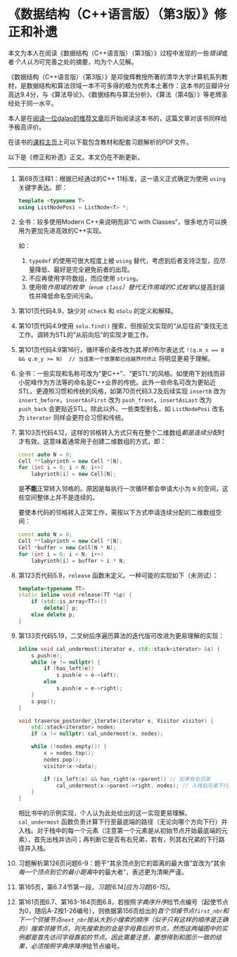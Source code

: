 # 《数据结构（C++语言版）（第3版）》修正和补遗

本文为本人在阅读《数据结构（C++语言版）（第3版）》过程中发现的一些*错误*或者*个人认为*可完善之处的摘要，均为个人见解。

《数据结构（C++语言版）（第3版）》是邓俊辉教授所著的清华大学计算机系列教材，是数据结构和算法领域一本不可多得的极为优秀本土著作：这本书的豆瓣评分高达9.4分，与《算法导论》、《数据结构与算法分析》、《算法（第4版）》等老牌圣经处于同一水平。

本人是在[阅读一位dalao的推荐文章](https://zhuanlan.zhihu.com/p/126386159)后开始阅读这本书的，这篇文章对该书同样给予极高评价。

在该书的[课程主页](https://dsa.cs.tsinghua.edu.cn/~deng/ds/dsacpp/)上可以下载包含教材和配套习题解析的PDF文件。

以下是《修正和补遗》正文。本文仍在不断更新。

---

1. 第68页注释1：根据已经通过的C++ 11标准，这一语义正式确定为使用 `using` 关键字表达。即：

   ```c++
   template <typename T>
   using ListNodePosi = ListNode<T> *;
   ```

2. 全书：较多使用Modern C++来说明而非“C with Classes”，很多地方可以换用为更加先进高效的C++实现。

   如：

   1.  `typedef` 的使用可很大程度上被 `using` 替代，考虑到后者支持泛型，应尽量降低、最好是完全避免前者的出现。
   2. 不应再使用字符数组，而应使用 `string`。
   3.  使用带*作用域的枚举（`enum class`）*替代*无作用域的C式枚举*以提高封装性并降低命名空间污染。

3. 第101页代码4.9，缺少对 `nCheck` 和 `nSolu` 的定义和解释。

4. 第101页代码4.9使用 `solu.find()` 搜索，但按前文实现的“从后往前”查找无法工作。调转为STL的“从前向后”的实现才能工作。

5. 第101页代码4.9第16行，循环等价条件改为其*等价*布尔表达式 `!(q.m_x == 0 && q.m_y >= N)  // 当连第一个放置都已经越界时终止` 将明显更易于理解。

6. 全书：一些实现和名称可改为“更C++”、“更STL”的风格。如使用下划线而非小驼峰作为方法等的命名是C++业界的传统。此外一些命名可改为更贴近STL、更遵照习惯和传统的风格，如第70页代码3.2及后续实现 `insertB` 改为 `insert_before`，`insertAsFirst` 改为 `push_front`，`insertAsLast` 改为 `push_back` 会更贴近STL。除此以外，一些类型别名，如 `ListNodePosi` 改名为 `iterator` 同样会更符合习惯和传统。

7. 第103页代码4.12，这样的邻格转入方式只有在整个二维数组*都是连续分配*时才有效。这意味着通常用于创建二维数组的方式，即：

   ```c++
   const auto N = 8;
   Cell **labyrinth = new Cell *[N];
   for (int i = 0; i < N; i++)
       labyrinth[i] = new Cell[N];
   ```

   是**不能**正常转入邻格的。原因是每执行一次循环都会申请大小为 `N` 的空间，这些空间整体上并不是连续的。

   要使本代码的邻格转入正常工作，需按以下方式申请连续分配的二维数组空间：

   ```c++
   const auto N = 8;
   Cell **labyrinth = new Cell *[N];
   Cell *buffer = new Cell[N * N];
   for (int i = 0; i < N; i++)
       labyrinth[i] = buffer + i * N;
   ```

8. 第123页代码5.9，`release` 函数未定义。一种可能的实现如下（未测试）：

   ```c++
   template<typename TT>
   static inline void release(TT *&p) {
       if (std::is_array<TT>())
           delete[] p;
       else delete p;
   }
   ```

9. 第133页代码5.19，二叉树后序遍历算法的迭代版可改进为更易理解的实现：

   ```c++
   inline void cal_undermost(iterator e, std::stack<iterator> &s) {
       s.push(e);
       while (e != nullptr) {
           if (has_left(e))
               s.push(e = e->left);
           else
               s.push(e = e->right);
       }
       s.pop();
   }
   
   void traverse_postorder_iterate(iterator x, Visitor visitor) {
       std::stack<iterator> nodes;
       if (x != nullptr) cal_undermost(x, nodes);
   
       while (!nodes.empty()) {
           x = nodes.top();
           nodes.pop();
           visitor(x->data);
   
           if (is_left(x) && has_right(x->parent)) // 如果有右兄弟
               cal_undermost(x->parent->right, nodes); // 入栈右兄弟下行至最底端的路径
       }
   }
   ```
   
   相比书中的示例实现，个人认为此处给出的这一实现更易理解。`cal_undermost` 函数负责计算下行至最底端的路径（无论向哪个方向下行）并入栈。对于栈中的每一个元素（注意第一个元素是从初始节点开始最底端的元素），首先出栈并访问；再判断它是否有右兄弟，若有，列其右兄弟的下行路径并入栈。
   
10. 习题解析第126页问题6-9：题干“其余顶点到它的距离的最大值”宜改为“其余*每一个顶点到它的最小距离*中的最大者”，表述更为清晰严谨。

11. 第165页，第6.7.4节第一段，*习题[6.14]*应为*习题[6-15]*。

12. 第161页图6.7、第163-164页图6.8，若按照*字典序升序*给节点编号（起使节点为0，随后A-Z按1-26编号），则依据第156页给出的*首个邻接节点`first_nbr`*和*下一个邻接节点`next_nbr`*按从大到小搜索的顺序（似乎只有这样的顺序是正确的）搜索邻接节点，则先搜索到的会是字母靠后的节点，然而这两幅图中的实例都是首先访问字母靠前的节点。因此需要注意，要想得到和图示一致的结果，必须按照*字典序降序*给节点编号。